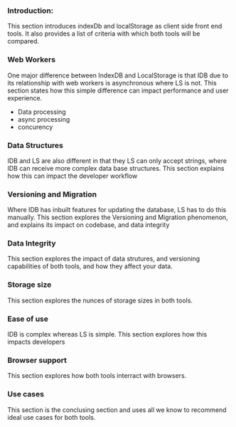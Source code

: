 ### Introduction:

This section introduces indexDb and localStorage as client side front end tools. It also provides a list of criteria with which both tools will be compared.

### Web Workers

One major difference between IndexDB and LocalStorage is that IDB due to its relationship with web workers is asynchronous where LS is not. This section states how this simple difference can impact performance and user experience.

- Data processing
- async processing
- concurency

### Data Structures

IDB and LS are also different in that they LS can only accept strings, where IDB can receive more complex data base structures. This section explains how this can impact the developer workflow

### Versioning and Migration

Where IDB has inbuilt features for updating the database, LS has to do this manually. This section explores the Versioning and Migration phenomenon, and explains its impact on codebase, and data integrity

### Data Integrity

This section explores the impact of data strutures, and versioning capabilities of both tools, and how they affect your data.

### Storage size

This section explores the nunces of storage sizes in both tools.

### Ease of use

IDB is complex whereas LS is simple. This section explores how this impacts developers

### Browser support

This section explores how both tools interract with browsers.

### Use cases

This section is the conclusing section and uses all we know to recommend ideal use cases for both tools.
